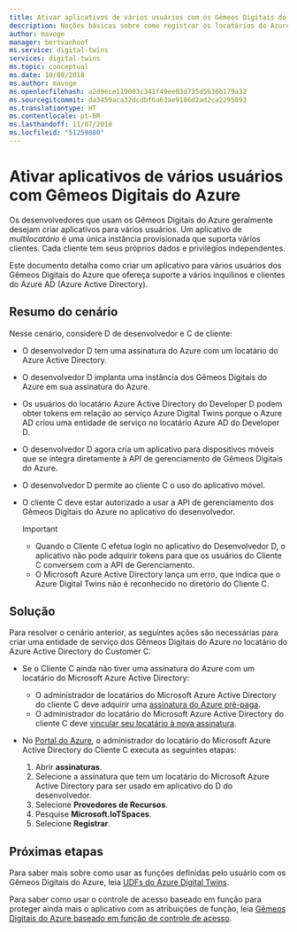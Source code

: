 ```yaml
---
title: Ativar aplicativos de vários usuários com os Gêmeos Digitais do Azure| Microsoft Docs
description: Noções básicas sobre como registrar os locatários do Azure Active Directory dos seus clientes com Gêmeos Digitais do Azure
author: mavoge
manager: bertvanhoof
ms.service: digital-twins
services: digital-twins
ms.topic: conceptual
ms.date: 10/08/2018
ms.author: mavoge
ms.openlocfilehash: a2d9ece119003c341f49ee03d735d5636b179a32
ms.sourcegitcommit: da3459aca32dcdbf6a63ae9186d2ad2ca2295893
ms.translationtype: HT
ms.contentlocale: pt-BR
ms.lasthandoff: 11/07/2018
ms.locfileid: "51259880"
---
```

# <a name="enable-multitenant-applications-with-azure-digital-twins"></a>Ativar aplicativos de vários usuários com Gêmeos Digitais do Azure

Os desenvolvedores que usam os Gêmeos Digitais do Azure geralmente desejam criar aplicativos para vários usuários. Um aplicativo de *multilocatário* é uma única instância provisionada que suporta vários clientes. Cada cliente tem seus próprios dados e privilégios independentes.

Este documento detalha como criar um aplicativo para vários usuários dos Gêmeos Digitais do Azure que ofereça suporte a vários inquilinos e clientes do Azure AD (Azure Active Directory).

## <a name="scenario-summary"></a>Resumo do cenário

Nesse cenário, considere D de desenvolvedor e C de cliente:

- O desenvolvedor D tem uma assinatura do Azure com um locatário do Azure Active Directory.
- O desenvolvedor D implanta uma instância dos Gêmeos Digitais do Azure em sua assinatura do Azure.
- Os usuários do locatário Azure Active Directory do Developer D podem obter tokens em relação ao serviço Azure Digital Twins porque o Azure AD criou uma entidade de serviço no locatário Azure AD do Developer D.
- O desenvolvedor D agora cria um aplicativo para dispositivos móveis que se integra diretamente à API de gerenciamento de Gêmeos Digitais do Azure.
- O desenvolvedor D permite ao cliente C o uso do aplicativo móvel.
- O cliente C deve estar autorizado a usar a API de gerenciamento dos Gêmeos Digitais do Azure no aplicativo do desenvolvedor.

  > [!IMPORTANT]
  > - Quando o Cliente C efetua login no aplicativo do Desenvolvedor D, o aplicativo não pode adquirir tokens para que os usuários do Cliente C conversem com a API de Gerenciamento.
  > - O Microsoft Azure Active Directory lança um erro, que indica que o Azure Digital Twins não é reconhecido no diretório do Cliente C.

## <a name="solution"></a>Solução

Para resolver o cenário anterior, as seguintes ações são necessárias para criar uma entidade de serviço dos Gêmeos Digitais do Azure no locatário do Azure Active Directory do Customer C:

- Se o Cliente C ainda não tiver uma assinatura do Azure com um locatário do Microsoft Azure Active Directory:

  - O administrador de locatários do Microsoft Azure Active Directory do cliente C deve adquirir uma [assinatura do Azure pré-paga](https://azure.microsoft.com/offers/ms-azr-0003p/).
  - O administrador do locatário do Microsoft Azure Active Directory do cliente C deve [vincular seu locatário à nova assinatura](https://docs.microsoft.com/azure/active-directory/connect/active-directory-aadconnect).

- No [Portal do Azure](https://portal.azure.com), o administrador do locatário do Microsoft Azure Active Directory do Cliente C executa as seguintes etapas:

  1. Abrir **assinaturas**.
  1. Selecione a assinatura que tem um locatário do Microsoft Azure Active Directory para ser usado em aplicativo do D do desenvolvedor.
  1. Selecione **Provedores de Recursos**.
  1. Pesquise **Microsoft.IoTSpaces**.
  1. Selecione **Registrar**.
  
## <a name="next-steps"></a>Próximas etapas

Para saber mais sobre como usar as funções definidas pelo usuário com os Gêmeos Digitais do Azure, leia [UDFs do Azure Digital Twins](how-to-user-defined-functions.md).

Para saber como usar o controle de acesso baseado em função para proteger ainda mais o aplicativo com as atribuições de função, leia [Gêmeos Digitais do Azure baseado em função de controle de acesso](security-create-manage-role-assignments.md).
